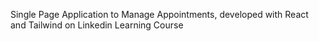 Single Page Application to Manage Appointments, developed with React and Tailwind on Linkedin Learning Course
